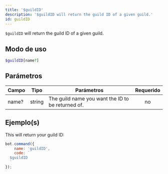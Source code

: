 ```yaml
---
title: '$guildID'
description: '$guildID will return the guild ID of a given guild.'
id: guildID
---
```


`$guildID` will return the guild ID of a given guild.

## Modo de uso

```php
$guildID[name?]
```

## Parámetros

| Campo | Tipo   | Parámetros                                        | Requerido |
| ----- | ------ | ------------------------------------------------- |:---------:|
| name? | string | The guild name you want the ID to be returned of. |    no     |

## Ejemplo(s)

This will return your guild ID:

```javascript
bot.command({
    name: 'guildID',
    code: `
  $guildID
  `
});
```

